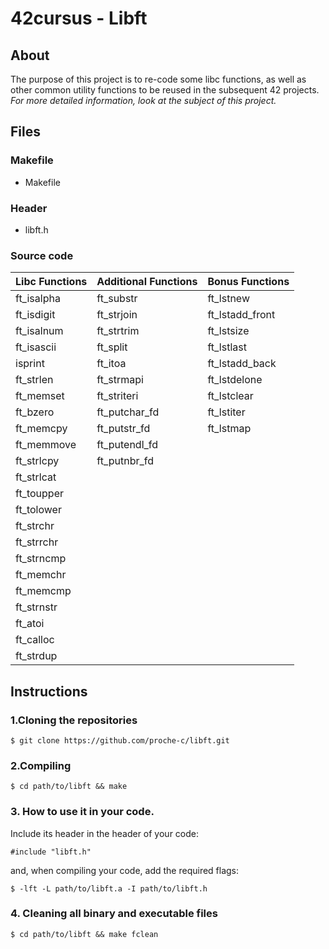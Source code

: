 # 42cursus - Libft

## About  
The purpose of this project is to re-code some libc functions, as well as other common utility functions to be reused in the subsequent 42 projects.
<br>
*For more detailed information, look at the subject of this project.*

## Files  
### Makefile  
- Makefile
### Header  
- libft.h
### Source code  

|  Libc Functions  | Additional Functions  |  Bonus Functions |
| :------------ | :------------ | :------------ |
| ft_isalpha  | ft_substr  | ft_lstnew  |
| ft_isdigit  | ft_strjoin  | ft_lstadd_front  |
| ft_isalnum  | ft_strtrim  | ft_lstsize  |
| ft_isascii  | ft_split | ft_lstlast  |
| isprint  | ft_itoa  | ft_lstadd_back  |
| ft_strlen  | ft_strmapi  | ft_lstdelone  |
| ft_memset  | ft_striteri  | ft_lstclear  |
| ft_bzero  | ft_putchar_fd  | ft_lstiter  |
| ft_memcpy  | ft_putstr_fd  | ft_lstmap  |
| ft_memmove  | ft_putendl_fd  |   |
| ft_strlcpy  | ft_putnbr_fd  |   |
| ft_strlcat  |   |   |
| ft_toupper  |   |   |
| ft_tolower  |   |   |
| ft_strchr  |   |   |
| ft_strrchr  |   |   |
| ft_strncmp  |   |   |
| ft_memchr  |   |   |
| ft_memcmp  |   |   |
| ft_strnstr  |   |   |
| ft_atoi  |   |   |
| ft_calloc  |   |   |
| ft_strdup  |   |   |

## Instructions

### 1.Cloning the repositories  
```shell
$ git clone https://github.com/proche-c/libft.git
```
### 2.Compiling  
```shell
$ cd path/to/libft && make
```
### 3. How to use it in your code. 
Include its header in the header of your code:
```shell
#include "libft.h"
```
and, when compiling your code, add the required flags:
```shell
$ -lft -L path/to/libft.a -I path/to/libft.h
```
### 4. Cleaning all binary and executable files
```shell
$ cd path/to/libft && make fclean
```
